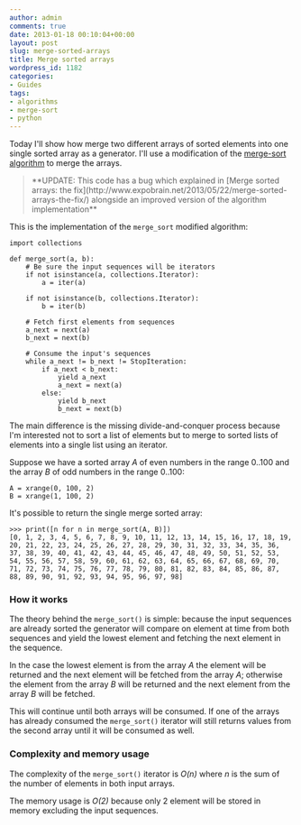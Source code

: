 ```yaml
---
author: admin
comments: true
date: 2013-01-18 00:10:04+00:00
layout: post
slug: merge-sorted-arrays
title: Merge sorted arrays
wordpress_id: 1182
categories:
- Guides
tags:
- algorithms
- merge-sort
- python
---
```


Today I'll show how merge two different arrays of sorted elements into one single sorted array as a generator. I'll use a modification of the [merge-sort algorithm](http://en.wikipedia.org/wiki/Merge_sort) to merge the arrays.

<!-- more -->



<blockquote>**UPDATE: This code has a bug which explained in [Merge sorted arrays: the fix](http://www.expobrain.net/2013/05/22/merge-sorted-arrays-the-fix/) alongside an improved version of the algorithm implementation**</blockquote>



This is the implementation of the `merge_sort` modified algorithm:

    
    
    import collections
    
    def merge_sort(a, b):
        # Be sure the input sequences will be iterators
        if not isinstance(a, collections.Iterator):
            a = iter(a)
            
        if not isinstance(b, collections.Iterator):
            b = iter(b)
        
        # Fetch first elements from sequences
        a_next = next(a)
        b_next = next(b)
    
        # Consume the input's sequences
        while a_next != b_next != StopIteration:
            if a_next < b_next:
                yield a_next
                a_next = next(a)
            else:
                yield b_next
                b_next = next(b)
    


The main difference is the missing divide-and-conquer process because I'm interested not to sort a list of elements but to merge to sorted lists of elements into a single list using an iterator.

Suppose we have a sorted array _A_ of even numbers in the range 0..100 and the array _B_ of odd numbers in the range 0..100:

    
    
    A = xrange(0, 100, 2)
    B = xrange(1, 100, 2)
    


It's possible to return the single merge sorted array:

    
    
    >>> print([n for n in merge_sort(A, B)])
    [0, 1, 2, 3, 4, 5, 6, 7, 8, 9, 10, 11, 12, 13, 14, 15, 16, 17, 18, 19, 20, 21, 22, 23, 24, 25, 26, 27, 28, 29, 30, 31, 32, 33, 34, 35, 36, 37, 38, 39, 40, 41, 42, 43, 44, 45, 46, 47, 48, 49, 50, 51, 52, 53, 54, 55, 56, 57, 58, 59, 60, 61, 62, 63, 64, 65, 66, 67, 68, 69, 70, 71, 72, 73, 74, 75, 76, 77, 78, 79, 80, 81, 82, 83, 84, 85, 86, 87, 88, 89, 90, 91, 92, 93, 94, 95, 96, 97, 98]
    




### How it works


The theory behind the `merge_sort()` is simple: because the input sequences are already sorted the generator will compare on element at time from both sequences and yield the lowest element and fetching the next element in the sequence.

In the case the lowest element is from the array _A_ the element will be returned and the next element will be fetched from the array _A_; otherwise the element from the array _B_ will be returned and the next element from the array _B_ will be fetched.

This will continue until both arrays will be consumed. If one of the arrays has already consumed the `merge_sort()` iterator will still returns values from the second array until it will be consumed as well.


### Complexity and memory usage


The complexity of the `merge_sort()` iterator is _O(n)_ where _n_ is the sum of the number of elements in both input arrays.

The memory usage is _O(2)_ because only 2 element will be stored in memory excluding the input sequences.
